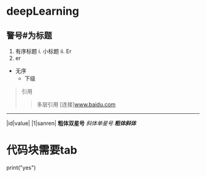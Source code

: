 # deepLearning
## 警号#为标题
1. 有序标题
 i. 小标题
 ii. Er
2. er
- 无序
  - 下级
>引用
>>多层引用
>>[连接]www.baidu.com
_____
|id|value|
|1|sanren|
**粗体双星号**
*斜体单星号*
***粗体斜体***
  <h1>代码块需要tab</h1>
  print("yes")
